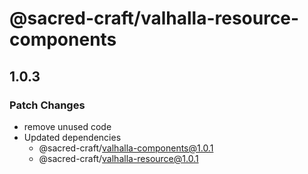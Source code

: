 # @sacred-craft/valhalla-resource-components

## 1.0.3

### Patch Changes

- remove unused code
- Updated dependencies
  - @sacred-craft/valhalla-components@1.0.1
  - @sacred-craft/valhalla-resource@1.0.1
